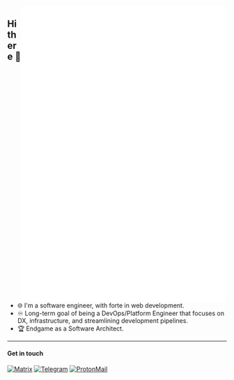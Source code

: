 <img align="right" alt="Jhdcruz's github stats" src="./github-metrics.svg" width="472" />

## Hi there :wave:

- 🌐 I'm a software engineer, with forte in web development.
- ♾️ Long-term goal of being a DevOps/Platform Engineer that focuses on DX, infrastructure, and streamlining development pipelines.
- 🏆 Endgame as a Software Architect.

<hr />

#### Get in touch

[![Matrix](https://img.shields.io/badge/-Matrix-black?style=for-the-badge&logo=Matrix&logoColor=green)](https://matrix.to/#/@jhdcruz:beeper.com)
[![Telegram](https://img.shields.io/badge/-Telegram-black?style=for-the-badge&logo=Telegram&logoColor=cyan)](https://t.me/jhdcruz)
[![ProtonMail](https://img.shields.io/badge/-ProtonMail-black?style=for-the-badge&logo=ProtonMail&logoColor=blueviolet)](mailto:jhdcrux@protonmail.com)
